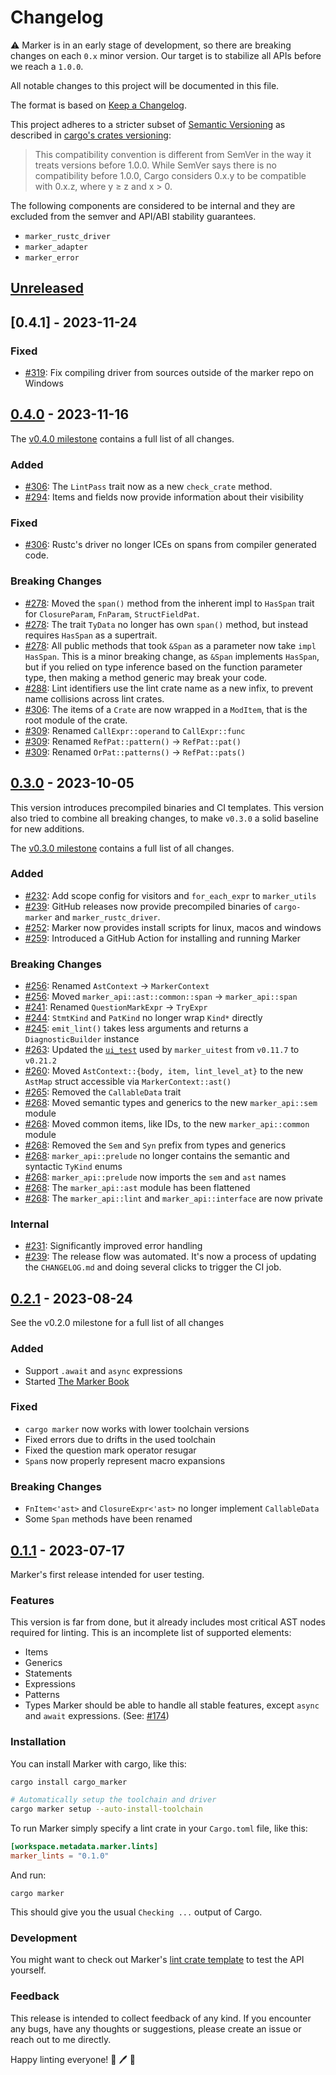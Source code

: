 [Unreleased]: https://github.com/rust-marker/marker/compare/v0.4.0...HEAD
[0.4.0]: https://github.com/rust-marker/marker/releases/tag/v0.4.0
[0.3.0]: https://github.com/rust-marker/marker/releases/tag/v0.3.0
[0.2.1]: https://github.com/rust-marker/marker/releases/tag/v0.2.1
[0.1.1]: https://github.com/rust-marker/marker/releases/tag/v0.1.1

# Changelog

⚠️ Marker is in an early stage of development, so there are breaking changes on each `0.x` minor version. Our target is to stabilize all APIs before we reach a `1.0.0`.

All notable changes to this project will be documented in this file.

The format is based on [Keep a Changelog](https://keepachangelog.com/en/1.0.0/).

This project adheres to a stricter subset of [Semantic Versioning](https://semver.org/spec/v2.0.0.html) as described in [cargo's crates versioning](https://doc.rust-lang.org/cargo/reference/specifying-dependencies.html#specifying-dependencies-from-cratesio):

> This compatibility convention is different from SemVer in the way it treats versions before 1.0.0. While SemVer says there is no compatibility before 1.0.0, Cargo considers 0.x.y to be compatible with 0.x.z, where y ≥ z and x > 0.

The following components are considered to be internal and they are excluded from the semver and API/ABI stability guarantees.

- `marker_rustc_driver`
- `marker_adapter`
- `marker_error`

## [Unreleased]

## [0.4.1] - 2023-11-24

[#319]: https://github.com/rust-marker/marker/pull/319

### Fixed

- [#319]: Fix compiling driver from sources outside of the marker repo on Windows


## [0.4.0] - 2023-11-16

The [v0.4.0 milestone] contains a full list of all changes.

[v0.4.0 milestone]: https://github.com/rust-marker/marker/milestone/4
[#278]: https://github.com/rust-marker/marker/pull/278
[#288]: https://github.com/rust-marker/marker/pull/288
[#294]: https://github.com/rust-marker/marker/pull/294
[#306]: https://github.com/rust-marker/marker/pull/306
[#309]: https://github.com/rust-marker/marker/pull/309

### Added
- [#306]: The `LintPass` trait now as a new `check_crate` method.
- [#294]: Items and fields now provide information about their visibility

### Fixed
- [#306]: Rustc's driver no longer ICEs on spans from compiler generated code.

### Breaking Changes
- [#278]: Moved the `span()` method from the inherent impl to `HasSpan` trait for `ClosureParam`, `FnParam`, `StructFieldPat`.
- [#278]: The trait `TyData` no longer has own `span()` method, but instead requires `HasSpan` as a supertrait.
- [#278]: All public methods that took `&Span` as a parameter now take `impl HasSpan`. This is a minor breaking change, as `&Span` implements `HasSpan`, but if you relied on type inference based on the function parameter type, then making a method generic may break your code.
- [#288]: Lint identifiers use the lint crate name as a new infix, to prevent name collisions across lint crates.
- [#306]: The items of a `Crate` are now wrapped in a `ModItem`, that is the root module of the crate.
- [#309]: Renamed `CallExpr::operand` to `CallExpr::func`
- [#309]: Renamed `RefPat::pattern()` -> `RefPat::pat()`
- [#309]: Renamed `OrPat::patterns()` -> `RefPat::pats()`

## [0.3.0] - 2023-10-05

This version introduces precompiled binaries and CI templates. This version also tried to combine all breaking changes, to make `v0.3.0` a solid baseline for new additions.

The [v0.3.0 milestone] contains a full list of all changes.

[v0.3.0 milestone]: https://github.com/rust-marker/marker/milestone/3?closed=1
[#231]: https://github.com/rust-marker/marker/pull/231
[#232]: https://github.com/rust-marker/marker/pull/232
[#239]: https://github.com/rust-marker/marker/pull/239
[#241]: https://github.com/rust-marker/marker/pull/241
[#244]: https://github.com/rust-marker/marker/pull/244
[#245]: https://github.com/rust-marker/marker/pull/245
[#252]: https://github.com/rust-marker/marker/pull/252
[#256]: https://github.com/rust-marker/marker/pull/256
[#259]: https://github.com/rust-marker/marker/pull/259
[#260]: https://github.com/rust-marker/marker/pull/260
[#263]: https://github.com/rust-marker/marker/pull/263
[#265]: https://github.com/rust-marker/marker/pull/265
[#268]: https://github.com/rust-marker/marker/pull/268

### Added
- [#232]: Add scope config for visitors and `for_each_expr` to `marker_utils`
- [#239]: GitHub releases now provide precompiled binaries of `cargo-marker` and `marker_rustc_driver`.
- [#252]: Marker now provides install scripts for linux, macos and windows
- [#259]: Introduced a GitHub Action for installing and running Marker

### Breaking Changes
- [#256]: Renamed `AstContext` -> `MarkerContext`
- [#256]: Moved `marker_api::ast::common::span` -> `marker_api::span`
- [#241]: Renamed `QuestionMarkExpr` -> `TryExpr`
- [#244]: `StmtKind` and `PatKind` no longer wrap `Kind*` directly
- [#245]: `emit_lint()` takes less arguments and returns a `DiagnosticBuilder` instance
- [#263]: Updated the [`ui_test`](https://crates.io/crates/ui_test) used by `marker_uitest` from `v0.11.7` to `v0.21.2`
- [#260]: Moved `AstContext::{body, item, lint_level_at}` to the new `AstMap` struct accessible via `MarkerContext::ast()`
- [#265]: Removed the `CallableData` trait
- [#268]: Moved semantic types and generics to the new `marker_api::sem` module
- [#268]: Moved common items, like IDs, to the new `marker_api::common` module
- [#268]: Removed the `Sem` and `Syn` prefix from types and generics
- [#268]: `marker_api::prelude` no longer contains the semantic and syntactic `TyKind` enums
- [#268]: `marker_api::prelude` now imports the `sem` and `ast` names
- [#268]: The `marker_api::ast` module has been flattened
- [#268]: The `marker_api::lint` and `marker_api::interface` are now private

### Internal

- [#231]: Significantly improved error handling
- [#239]: The release flow was automated. It's now a process of updating the `CHANGELOG.md` and doing several clicks to trigger the CI job.

## [0.2.1] - 2023-08-24

See the v0.2.0 milestone for a full list of all changes

### Added
- Support `.await` and `async` expressions
- Started [The Marker Book](https://rust-marker.github.io/marker/book/)

### Fixed

- `cargo marker` now works with lower toolchain versions
- Fixed errors due to drifts in the used toolchain
- Fixed the question mark operator resugar
- `Span`s now properly represent macro expansions

### Breaking Changes
- `FnItem<'ast>` and `ClosureExpr<'ast>` no longer implement `CallableData`
- Some `Span` methods have been renamed


## [0.1.1] - 2023-07-17

[#174]: https://github.com/rust-marker/marker/issues/174

Marker's first release intended for user testing.

### Features
This version is far from done, but it already includes most critical AST nodes required for linting. This is an incomplete list of supported elements:

- Items
- Generics
- Statements
- Expressions
- Patterns
- Types
Marker should be able to handle all stable features, except `async` and `await` expressions. (See: [#174])

### Installation
You can install Marker with cargo, like this:

```bash
cargo install cargo_marker

# Automatically setup the toolchain and driver
cargo marker setup --auto-install-toolchain
```

To run Marker simply specify a lint crate in your `Cargo.toml` file, like this:

```toml
[workspace.metadata.marker.lints]
marker_lints = "0.1.0"
```

And run:

```
cargo marker
```

This should give you the usual `Checking ...` output of Cargo.

### Development
You might want to check out Marker's [lint crate template](https://github.com/rust-marker/lint-crate-template) to test the API yourself.

### Feedback
This release is intended to collect feedback of any kind. If you encounter any bugs, have any thoughts or suggestions, please create an issue or reach out to me directly.

Happy linting everyone! 🦀 🖊️ 🎉
